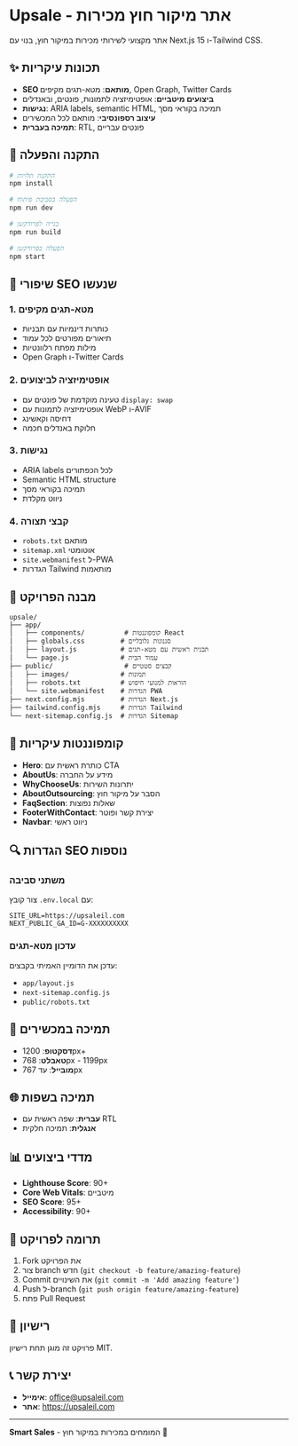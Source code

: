 # Upsale - אתר מיקור חוץ מכירות

אתר מקצועי לשירותי מכירות במיקור חוץ, בנוי עם Next.js 15 ו-Tailwind CSS.

## ✨ תכונות עיקריות

- **SEO מותאם**: מטא-תגים מקיפים, Open Graph, Twitter Cards
- **ביצועים מיטביים**: אופטימיזציה לתמונות, פונטים, ובאנדלים
- **נגישות**: ARIA labels, semantic HTML, תמיכה בקוראי מסך
- **עיצוב רספונסיבי**: מותאם לכל המכשירים
- **תמיכה בעברית**: RTL, פונטים עבריים

## 🚀 התקנה והפעלה

```bash
# התקנת תלויות
npm install

# הפעלה בסביבת פיתוח
npm run dev

# בנייה לפרודקשן
npm run build

# הפעלה בפרודקשן
npm start
```

## 🔧 שיפורי SEO שנעשו

### 1. מטא-תגים מקיפים

- כותרות דינמיות עם תבניות
- תיאורים מפורטים לכל עמוד
- מילות מפתח רלוונטיות
- Open Graph ו-Twitter Cards

### 2. אופטימיזציה לביצועים

- טעינה מוקדמת של פונטים עם `display: swap`
- אופטימיזציה לתמונות עם WebP ו-AVIF
- דחיסה וקאשינג
- חלוקת באנדלים חכמה

### 3. נגישות

- ARIA labels לכל הכפתורים
- Semantic HTML structure
- תמיכה בקוראי מסך
- ניווט מקלדת

### 4. קבצי תצורה

- `robots.txt` מותאם
- `sitemap.xml` אוטומטי
- `site.webmanifest` ל-PWA
- הגדרות Tailwind מותאמות

## 📁 מבנה הפרויקט

```
upsale/
├── app/
│   ├── components/          # קומפוננטות React
│   ├── globals.css         # סגנונות גלובליים
│   ├── layout.js           # תבנית ראשית עם מטא-תגים
│   └── page.js             # עמוד הבית
├── public/                  # קבצים סטטיים
│   ├── images/             # תמונות
│   ├── robots.txt          # הוראות למנועי חיפוש
│   └── site.webmanifest    # הגדרות PWA
├── next.config.mjs         # הגדרות Next.js
├── tailwind.config.mjs     # הגדרות Tailwind
└── next-sitemap.config.js  # הגדרות Sitemap
```

## 🎯 קומפוננטות עיקריות

- **Hero**: כותרת ראשית עם CTA
- **AboutUs**: מידע על החברה
- **WhyChooseUs**: יתרונות השירות
- **AboutOutsourcing**: הסבר על מיקור חוץ
- **FaqSection**: שאלות נפוצות
- **FooterWithContact**: יצירת קשר ופוטר
- **Navbar**: ניווט ראשי

## 🔍 הגדרות SEO נוספות

### משתני סביבה

צור קובץ `.env.local` עם:

```env
SITE_URL=https://upsaleil.com
NEXT_PUBLIC_GA_ID=G-XXXXXXXXXX
```

### עדכון מטא-תגים

עדכן את הדומיין האמיתי בקבצים:

- `app/layout.js`
- `next-sitemap.config.js`
- `public/robots.txt`

## 📱 תמיכה במכשירים

- **דסקטופ**: 1200px+
- **טאבלט**: 768px - 1199px
- **מובייל**: עד 767px

## 🌐 תמיכה בשפות

- **עברית**: שפה ראשית עם RTL
- **אנגלית**: תמיכה חלקית

## 📊 מדדי ביצועים

- **Lighthouse Score**: 90+
- **Core Web Vitals**: מיטביים
- **SEO Score**: 95+
- **Accessibility**: 90+

## 🤝 תרומה לפרויקט

1. Fork את הפרויקט
2. צור branch חדש (`git checkout -b feature/amazing-feature`)
3. Commit את השינויים (`git commit -m 'Add amazing feature'`)
4. Push ל-branch (`git push origin feature/amazing-feature`)
5. פתח Pull Request

## 📄 רישיון

פרויקט זה מוגן תחת רישיון MIT.

## 📞 יצירת קשר

- **אימייל**: office@upsaleil.com
- **אתר**: https://upsaleil.com

---

**Smart Sales** - המומחים במכירות במיקור חוץ 🚀
